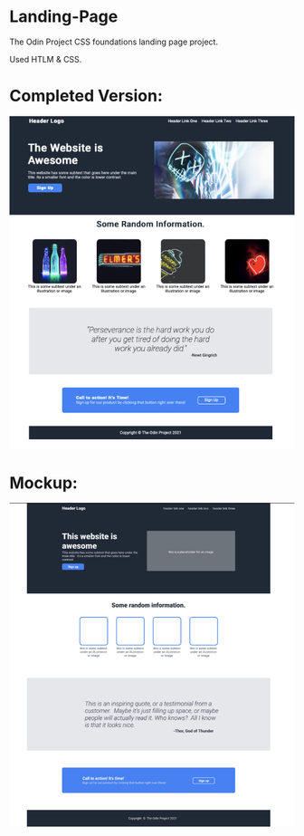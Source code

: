 # Landing-Page

The Odin Project CSS foundations landing page project.

Used HTLM & CSS.

# Completed Version:

![](/images/final.png)

# Mockup:

![](/images/mockup.png)
